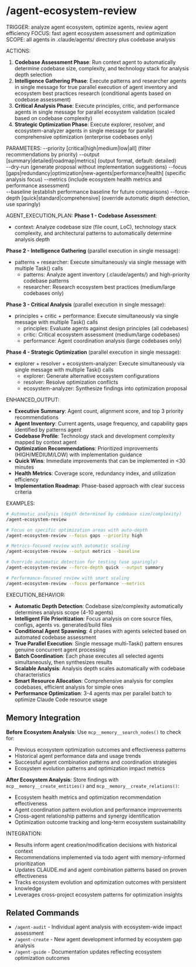 # /agent-ecosystem-review

TRIGGER: analyze agent ecosystem, optimize agents, review agent efficiency
FOCUS: fast agent ecosystem assessment and optimization
SCOPE: all agents in .claude/agents/ directory plus codebase analysis

ACTIONS:
1. **Codebase Assessment Phase**: Run context agent to automatically determine codebase size, complexity, and technology stack for analysis depth selection
2. **Intelligence Gathering Phase**: Execute patterns and researcher agents in single message for true parallel execution of agent inventory and ecosystem best practices research (conditional agents based on codebase assessment)
3. **Critical Analysis Phase**: Execute principles, critic, and performance agents in single message for parallel ecosystem validation (scaled based on codebase complexity) 
4. **Strategic Optimization Phase**: Execute explorer, resolver, and ecosystem-analyzer agents in single message for parallel comprehensive optimization (enterprise codebases only)

PARAMETERS:
--priority [critical|high|medium|low|all] (filter recommendations by priority)
--output [summary|detailed|roadmap|metrics] (output format, default: detailed)  
--dry-run (generate proposal without implementation suggestions)
--focus [gaps|redundancy|optimization|new-agents|performance|health] (specific analysis focus)
--metrics (include ecosystem health metrics and performance assessment)  
--baseline (establish performance baseline for future comparisons)
--force-depth [quick|standard|comprehensive] (override automatic depth detection, use sparingly)

AGENT_EXECUTION_PLAN:
**Phase 1 - Codebase Assessment**:
- context: Analyze codebase size (file count, LoC), technology stack complexity, and architectural patterns to automatically determine analysis depth

**Phase 2 - Intelligence Gathering** (parallel execution in single message):
- patterns + researcher: Execute simultaneously via single message with multiple Task() calls
  - patterns: Analyze agent inventory (.claude/agents/) and high-priority codebase patterns 
  - researcher: Research ecosystem best practices (medium/large codebases only)

**Phase 3 - Critical Analysis** (parallel execution in single message):
- principles + critic + performance: Execute simultaneously via single message with multiple Task() calls
  - principles: Evaluate agents against design principles (all codebases)
  - critic: Critical ecosystem assessment (medium/large codebases)
  - performance: Agent coordination analysis (large codebases only)

**Phase 4 - Strategic Optimization** (parallel execution in single message):
- explorer + resolver + ecosystem-analyzer: Execute simultaneously via single message with multiple Task() calls
  - explorer: Generate alternative ecosystem configurations
  - resolver: Resolve optimization conflicts
  - ecosystem-analyzer: Synthesize findings into optimization proposal

ENHANCED_OUTPUT:
- **Executive Summary**: Agent count, alignment score, and top 3 priority recommendations
- **Agent Inventory**: Current agents, usage frequency, and capability gaps identified by patterns agent
- **Codebase Profile**: Technology stack and development complexity mapped by context agent  
- **Optimization Recommendations**: Prioritized improvements (HIGH/MEDIUM/LOW) with implementation guidance
- **Quick Wins**: Immediate improvements that can be implemented in <30 minutes
- **Health Metrics**: Coverage score, redundancy index, and utilization efficiency
- **Implementation Roadmap**: Phase-based approach with clear success criteria

EXAMPLES:
```bash
# Automatic analysis (depth determined by codebase size/complexity)
/agent-ecosystem-review

# Focus on specific optimization areas with auto-depth
/agent-ecosystem-review --focus gaps --priority high

# Metrics-focused review with automatic scaling
/agent-ecosystem-review --output metrics --baseline

# Override automatic detection for testing (use sparingly)
/agent-ecosystem-review --force-depth quick --output summary

# Performance-focused review with smart scaling
/agent-ecosystem-review --focus performance --metrics
```

EXECUTION_BEHAVIOR:
- **Automatic Depth Detection**: Codebase size/complexity automatically determines analysis scope (4-10 agents)
- **Intelligent File Prioritization**: Focus analysis on core source files, configs, agents vs. generated/build files
- **Conditional Agent Spawning**: 4 phases with agents selected based on automated codebase assessment
- **True Parallel Execution**: Single message multi-Task() pattern ensures genuine concurrent agent processing
- **Batch Coordination**: Each phase executes all selected agents simultaneously, then synthesizes results
- **Scalable Analysis**: Analysis depth scales automatically with codebase characteristics
- **Smart Resource Allocation**: Comprehensive analysis for complex codebases, efficient analysis for simple ones
- **Performance Optimization**: 3-4 agents max per parallel batch to optimize Claude Code resource usage

## Memory Integration

**Before Ecosystem Analysis**: Use `mcp__memory__search_nodes()` to check for:
- Previous ecosystem optimization outcomes and effectiveness patterns
- Historical agent performance data and usage trends
- Successful agent combination patterns and coordination strategies
- Ecosystem evolution patterns and optimization impact metrics

**After Ecosystem Analysis**: Store findings with `mcp__memory__create_entities()` and `mcp__memory__create_relations()`:
- Ecosystem health metrics and optimization recommendation effectiveness
- Agent coordination pattern evolution and performance improvements
- Cross-agent relationship patterns and synergy identification
- Optimization outcome tracking and long-term ecosystem sustainability

INTEGRATION:
- Results inform agent creation/modification decisions with historical context
- Recommendations implemented via todo agent with memory-informed prioritization
- Updates CLAUDE.md and agent combination patterns based on proven effectiveness
- Tracks ecosystem evolution and optimization outcomes with persistent knowledge
- Leverages cross-project ecosystem patterns for optimization insights

## Related Commands

- `/agent-audit` - Individual agent analysis with ecosystem-wide impact assessment
- `/agent-create` - New agent development informed by ecosystem gap analysis
- `/agent-guide` - Documentation updates reflecting ecosystem optimization outcomes